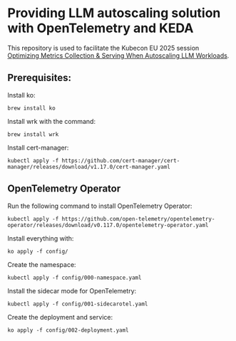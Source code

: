 # Providing LLM autoscaling solution with OpenTelemetry and KEDA

This repository is used to facilitate the Kubecon EU 2025 session [Optimizing Metrics Collection & Serving When Autoscaling LLM Workloads](https://kccnceu2025.sched.com/event/1txI4/optimizing-metrics-collection-serving-when-autoscaling-llm-workloads-vincent-hou-bloomberg-jiri-kremser-kedifyio?iframe=no).

## Prerequisites:

Install ko:

```
brew install ko
```

Install wrk with the command:

```
brew install wrk
```

Install cert-manager:

```
kubectl apply -f https://github.com/cert-manager/cert-manager/releases/download/v1.17.0/cert-manager.yaml
```

## OpenTelemetry Operator

Run the following command to install OpenTelemetry Operator:

```
kubectl apply -f https://github.com/open-telemetry/opentelemetry-operator/releases/download/v0.117.0/opentelemetry-operator.yaml
```

Install everything with:

```
ko apply -f config/
```

Create the namespace:

```
kubectl apply -f config/000-namespace.yaml
```

Install the sidecar mode for OpenTelemetry:

```
kubectl apply -f config/001-sidecarotel.yaml
```

Create the deployment and service:

```
ko apply -f config/002-deployment.yaml
```

